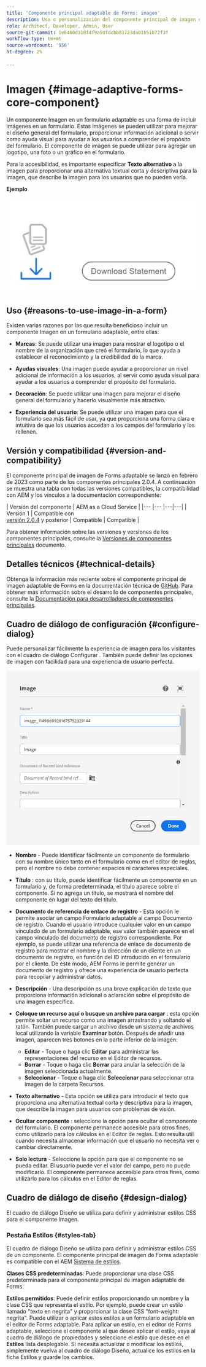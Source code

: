 ```yaml
---
title: 'Componente principal adaptable de Forms: imagen'
description: Uso o personalización del componente principal de imagen de Forms adaptable.
role: Architect, Developer, Admin, User
source-git-commit: 1e6460d318f4f9a5dfdcbb81723da01b51b72f3f
workflow-type: tm+mt
source-wordcount: '956'
ht-degree: 2%

---
```



# Imagen {#image-adaptive-forms-core-component}

Un componente Imagen en un formulario adaptable es una forma de incluir imágenes en un formulario. Estas imágenes se pueden utilizar para mejorar el diseño general del formulario, proporcionar información adicional o servir como ayuda visual para ayudar a los usuarios a comprender el propósito del formulario. El componente de imagen se puede utilizar para agregar un logotipo, una foto o un gráfico en el formulario.

Para la accesibilidad, es importante especificar **Texto alternativo** a la imagen para proporcionar una alternativa textual corta y descriptiva para la imagen, que describe la imagen para los usuarios que no pueden verla.


**Ejemplo**

![](/help/adaptive-forms/assets/image.png)


## Uso {#reasons-to-use-image-in-a-form}

Existen varias razones por las que resulta beneficioso incluir un componente Imagen en un formulario adaptable, entre ellas:

* **Marcas**: Se puede utilizar una imagen para mostrar el logotipo o el nombre de la organización que creó el formulario, lo que ayuda a establecer el reconocimiento y la credibilidad de la marca.

* **Ayudas visuales**: Una imagen puede ayudar a proporcionar un nivel adicional de información a los usuarios, al servir como ayuda visual para ayudar a los usuarios a comprender el propósito del formulario.

* **Decoración**: Se puede utilizar una imagen para mejorar el diseño general del formulario y hacerlo visualmente más atractivo.

* **Experiencia del usuario**: Se puede utilizar una imagen para que el formulario sea más fácil de usar, ya que proporciona una forma clara e intuitiva de que los usuarios accedan a los campos del formulario y los rellenen.

## Versión y compatibilidad {#version-and-compatibility}

El componente principal de imagen de Forms adaptable se lanzó en febrero de 2023 como parte de los componentes principales 2.0.4. A continuación se muestra una tabla con todas las versiones compatibles, la compatibilidad con AEM y los vínculos a la documentación correspondiente:

| Versión del componente | AEM as a Cloud Service |
|--- |--- |---|---|
| Versión 1 | Compatible  con<br>[versión 2.0.4](/help/versions.md) y posterior | Compatible | Compatible |

Para obtener información sobre las versiones y versiones de los componentes principales, consulte la [Versiones de componentes principales](/help/versions.md) documento.


<!-- ## Sample Component Output {#sample-component-output}

To experience the Accordion Component as well as see examples of its configuration options as well as HTML and JSON output, visit the [Component Library](https://adobe.com/go/aem_cmp_library_accordion). -->

## Detalles técnicos {#technical-details}

Obtenga la información más reciente sobre el componente principal de imagen adaptable de Forms en la documentación técnica de [GitHub](https://github.com/adobe/aem-core-forms-components/tree/master/ui.af.apps/src/main/content/jcr_root/apps/core/fd/components/form/image/v1/image). Para obtener más información sobre el desarrollo de componentes principales, consulte la [Documentación para desarrolladores de componentes principales](/help/developing/overview.md).


## Cuadro de diálogo de configuración {#configure-dialog}

Puede personalizar fácilmente la experiencia de imagen para los visitantes con el cuadro de diálogo Configurar . También puede definir las opciones de imagen con facilidad para una experiencia de usuario perfecta.

![Pestaña Propiedades](/help/adaptive-forms/assets/image_properties.png)

* **Nombre** - Puede identificar fácilmente un componente de formulario con su nombre único tanto en el formulario como en el editor de reglas, pero el nombre no debe contener espacios ni caracteres especiales.

* **Título** : con su título, puede identificar fácilmente un componente en un formulario y, de forma predeterminada, el título aparece sobre el componente. Si no agrega un título, se mostrará el nombre del componente en lugar del texto del título.

* **Documento de referencia de enlace de registro** - Esta opción le permite asociar un campo Formulario adaptable al campo Documento de registro. Cuando el usuario introduce cualquier valor en un campo vinculado de un formulario adaptable, ese valor también aparece en el campo vinculado del documento de registro correspondiente. Por ejemplo, se puede utilizar una referencia de enlace de documento de registro para mostrar el nombre y la dirección de un cliente en un documento de registro, en función del ID introducido en el formulario por el cliente. De este modo, AEM Forms le permite generar un documento de registro y ofrece una experiencia de usuario perfecta para recopilar y administrar datos.

* **Descripción** - Una descripción es una breve explicación de texto que proporciona información adicional o aclaración sobre el propósito de una imagen específica.

* **Coloque un recurso aquí o busque un archivo para cargar** : esta opción permite soltar un recurso como una imagen arrastrando y soltando el ratón. También puede cargar un archivo desde un sistema de archivos local utilizando la variable **Examinar** botón. Después de añadir una imagen, aparecen tres botones en la parte inferior de la imagen:
   * **Editar** - Toque o haga clic **Editar** para administrar las representaciones del recurso en el Editor de recursos.
   * **Borrar** - Toque o haga clic **Borrar** para anular la selección de la imagen seleccionada actualmente.
   * **Seleccionar** - Toque o haga clic **Seleccionar**  para seleccionar otra imagen de la carpeta Recursos.

* **Texto alternativo** - Esta opción se utiliza para introducir el texto que proporciona una alternativa textual corta y descriptiva para la imagen, que describe la imagen para usuarios con problemas de visión.

* **Ocultar componente** : seleccione la opción para ocultar el componente del formulario. El componente permanece accesible para otros fines, como utilizarlo para los cálculos en el Editor de reglas. Esto resulta útil cuando necesita almacenar información que el usuario no necesita ver o cambiar directamente.

* **Solo lectura** - Seleccione la opción para que el componente no se pueda editar. El usuario puede ver el valor del campo, pero no puede modificarlo. El componente permanece accesible para otros fines, como utilizarlo para los cálculos en el Editor de reglas.

## Cuadro de diálogo de diseño {#design-dialog}

El cuadro de diálogo Diseño se utiliza para definir y administrar estilos CSS para el componente Imagen.

### Pestaña Estilos {#styles-tab}

El cuadro de diálogo Diseño se utiliza para definir y administrar estilos CSS de un componente. El componente principal de imagen de Forms adaptable es compatible con el AEM [Sistema de estilos](/help/get-started/authoring.md#component-styling).

**Clases CSS predeterminadas**: Puede proporcionar una clase CSS predeterminada para el componente principal de imagen adaptable de Forms.

**Estilos permitidos**: Puede definir estilos proporcionando un nombre y la clase CSS que representa el estilo. Por ejemplo, puede crear un estilo llamado &quot;texto en negrita&quot; y proporcionar la clase CSS &quot;font-weight: negrita&quot;. Puede utilizar o aplicar estos estilos a un formulario adaptable en el editor de Forms adaptable. Para aplicar un estilo, en el editor de Forms adaptable, seleccione el componente al que desee aplicar el estilo, vaya al cuadro de diálogo de propiedades y seleccione el estilo que desee en el **Estilos** lista desplegable. Si necesita actualizar o modificar los estilos, simplemente vuelva al cuadro de diálogo Diseño, actualice los estilos en la ficha Estilos y guarde los cambios.